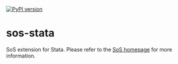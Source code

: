 [![PyPI version](https://badge.fury.io/py/sos-stata.svg)](https://badge.fury.io/py/sos-stata)

# sos-stata
SoS extension for Stata. Please refer to the [SoS homepage](http://vatlab.github.io/SOS) for more information.
